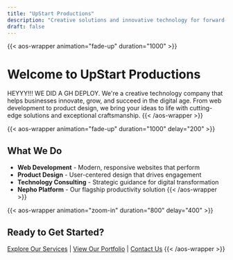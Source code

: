 ```yaml
---
title: "UpStart Productions"
description: "Creative solutions and innovative technology for forward-thinking businesses"
draft: false
---
```


{{< aos-wrapper animation="fade-up" duration="1000" >}}
# Welcome to UpStart Productions

HEYYY!!! WE DID A GH DEPLOY.
We're a creative technology company that helps businesses innovate, grow, and succeed in the digital age. From web development to product design, we bring your ideas to life with cutting-edge solutions and exceptional craftsmanship.
{{< /aos-wrapper >}}

{{< aos-wrapper animation="fade-up" duration="1000" delay="200" >}}
## What We Do

- **Web Development** - Modern, responsive websites that perform
- **Product Design** - User-centered design that drives engagement  
- **Technology Consulting** - Strategic guidance for digital transformation
- **Nepho Platform** - Our flagship productivity solution
{{< /aos-wrapper >}}

{{< aos-wrapper animation="zoom-in" duration="800" delay="400" >}}
## Ready to Get Started?

[Explore Our Services](/services) | [View Our Portfolio](/portfolio) | [Contact Us](/contact)
{{< /aos-wrapper >}}
